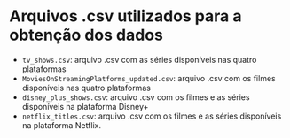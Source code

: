# Arquivos .csv utilizados para a obtenção dos dados

* `tv_shows.csv`: arquivo .csv com as séries disponíveis nas quatro plataformas
* `MoviesOnStreamingPlatforms_updated.csv`: arquivo .csv com os filmes disponíveis nas quatro plataformas
* `disney_plus_shows.csv`: arquivo .csv com os filmes e as séries disponíveis na plataforma Disney+
* `netflix_titles.csv`: arquivo .csv com os filmes e as séries disponíveis na plataforma Netflix.

